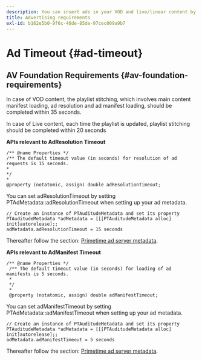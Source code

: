 ```yaml
---
description: You can insert ads in your VOD and live/linear content by using the Adobe Primetime ad decisioning interface.
title: Advertising requirements
exl-id: b162e5b0-9f6c-46de-85de-97cec009a9b7
---
```

# Ad Timeout {#ad-timeout}

## AV Foundation Requirements {#av-foundation-requirements}

In case of VOD content, the playlist stitching, which involves main content manifest loading, ad resolution and ad manifest loading, should be completed within 35 seconds.

In case of Live content, each time the playlist is updated, playlist stitching should be completed within 20 seconds

**APIs relevant to AdResolution Timeout**

```
/** @name Properties */
/** The default timeout value (in seconds) for resolution of ad requests is 15 seconds.
*
*/
*
@property (notatomic, assign) double adResolutionTimeout;
```

You can set adResolutionTimeout by setting PTAdMetadata::adResolutionTimeout when setting up your ad metadata.

```
// Create an instance of PTAuditudeMetadata and set its property
PTAuditudeMetadata *adMetadata = [[[PTAuditudeMetadata alloc] init]autorelease];;
adMetadata.adResolutionTimeout = 15 seconds
```

Thereafter follow the section: [Primetime ad server metadata](/help/programming/tvsdk-3x-ios-prog/ios-3x-advertising/ios-3x-primetime-ad-serving-metadata/ios-3x-primetime-ad-serving-metadata.md).

**APIs relevant to AdManifest Timeout**

```
/** @name Properties */
 /** The default timeout value (in seconds) for loading of ad manifests is 5 seconds.
 *
 */
 *
 @property (notatomic, assign) double adManifestTimeout; 
```

You can set adManifestTimeout by setting PTAdMetadata::adManifestTimeout when setting up your ad metadata.


```
// Create an instance of PTAuditudeMetadata and set its property
PTAuditudeMetadata *adMetadata = [[[PTAuditudeMetadata alloc] init]autorelease];;
adMetadata.adManifestTimeout = 5 seconds
```

Thereafter follow the section: [Primetime ad server metadata](/help/programming/tvsdk-3x-ios-prog/ios-3x-advertising/ios-3x-primetime-ad-serving-metadata/ios-3x-primetime-ad-serving-metadata.md).
